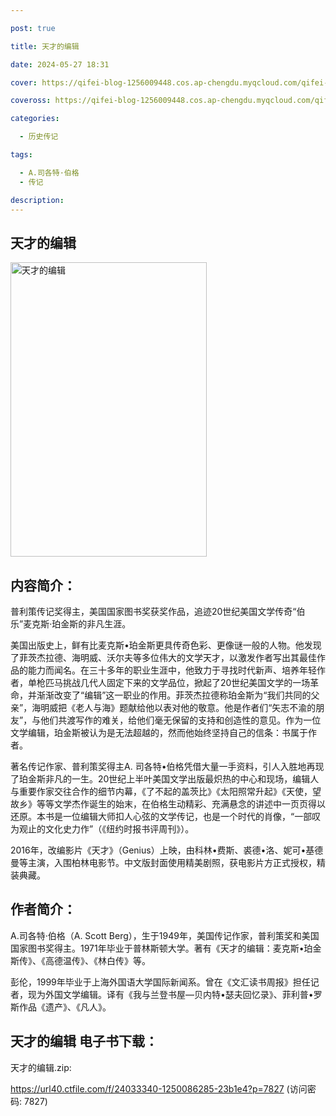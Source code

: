```yaml
---

post: true

title: 天才的编辑

date: 2024-05-27 18:31

cover: https://qifei-blog-1256009448.cos.ap-chengdu.myqcloud.com/qifei-blog/65eebd249f345e8d030ca560.jpg

coveross: https://qifei-blog-1256009448.cos.ap-chengdu.myqcloud.com/qifei-blog/65eebd249f345e8d030ca560.jpg

categories:

  - 历史传记

tags:

  - A.司各特·伯格
  - 传记

description:
---
```


## 天才的编辑
<img alt=" 天才的编辑" class="aligncenter loaded" data-was-processed="true" decoding="async" fetchpriority="high" height="471" src="https://qifei-blog-1256009448.cos.ap-chengdu.myqcloud.com/qifei-blog/65eebd249f345e8d030ca560.jpg " style="cursor: zoom-in;" width="314"/>

## 内容简介：

普利策传记奖得主，美国国家图书奖获奖作品，追迹20世纪美国文学传奇“伯乐”麦克斯·珀金斯的非凡生涯。

美国出版史上，鲜有比麦克斯•珀金斯更具传奇色彩、更像谜一般的人物。他发现了菲茨杰拉德、海明威、沃尔夫等多位伟大的文学天才，以激发作者写出其最佳作品的能力而闻名。在三十多年的职业生涯中，他致力于寻找时代新声、培养年轻作者，单枪匹马挑战几代人固定下来的文学品位，掀起了20世纪美国文学的一场革命，并渐渐改变了“编辑”这一职业的作用。菲茨杰拉德称珀金斯为“我们共同的父亲”，海明威把《老人与海》题献给他以表对他的敬意。他是作者们“矢志不渝的朋友”，与他们共渡写作的难关，给他们毫无保留的支持和创造性的意见。作为一位文学编辑，珀金斯被认为是无法超越的，然而他始终坚持自己的信条：书属于作者。

著名传记作家、普利策奖得主A. 司各特•伯格凭借大量一手资料，引人入胜地再现了珀金斯非凡的一生。20世纪上半叶美国文学出版最炽热的中心和现场，编辑人与重要作家交往合作的细节内幕，《了不起的盖茨比》《太阳照常升起》《天使，望故乡》等等文学杰作诞生的始末，在伯格生动精彩、充满悬念的讲述中一页页得以还原。本书是一位编辑大师扣人心弦的文学传记，也是一个时代的肖像，“一部叹为观止的文化史力作”（《纽约时报书评周刊》）。

2016年，改编影片《天才》（Genius）上映，由科林•费斯、裘德•洛、妮可•基德曼等主演，入围柏林电影节。中文版封面使用精美剧照，获电影片方正式授权，精装典藏。

## 作者简介：

A.司各特·伯格（A. Scott Berg），生于1949年，美国传记作家，普利策奖和美国国家图书奖得主。1971年毕业于普林斯顿大学。著有《天才的编辑：麦克斯•珀金斯传》、《高德温传》、《林白传》等。

彭伦，1999年毕业于上海外国语大学国际新闻系。曾在《文汇读书周报》担任记者，现为外国文学编辑。译有《我与兰登书屋—贝内特•瑟夫回忆录》、菲利普•罗斯作品《遗产》、《凡人》。

## 天才的编辑 电子书下载：



天才的编辑.zip: 

https://url40.ctfile.com/f/24033340-1250086285-23b1e4?p=7827 (访问密码: 7827)
